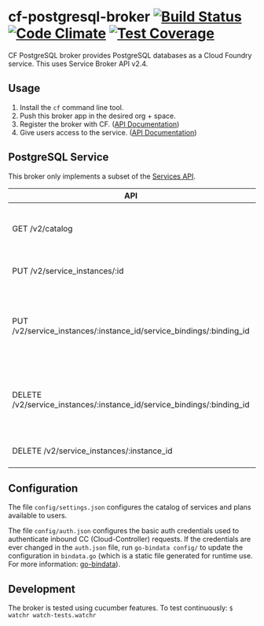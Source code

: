 # cf-postgresql-broker [![Build Status](https://travis-ci.org/cskksc/pqbroker.svg?branch=golang-migration)](https://travis-ci.org/cskksc/pqbroker) [![Code Climate](https://codeclimate.com/github/cskksc/cf-postgresql-broker/badges/gpa.svg)](https://codeclimate.com/github/cskksc/cf-postgresql-broker) [![Test Coverage](https://codeclimate.com/github/cskksc/cf-postgresql-broker/badges/coverage.svg)](https://codeclimate.com/github/cskksc/cf-postgresql-broker)
CF PostgreSQL broker provides PostgreSQL databases as a Cloud Foundry service. This uses Service Broker API v2.4.

## Usage

1. Install the `cf` command line tool.
2. Push this broker app in the desired org + space.
3. Register the broker with CF. ([API Documentation](http://docs.cloudfoundry.org/services/managing-service-brokers.html))
4. Give users access to the service. ([API Documentation](http://docs.cloudfoundry.org/services/access-control.html#enable-access))

## PostgreSQL Service

This broker only implements a subset of the [Services API](http://docs.cloudfoundry.org/services/api.html).

API | Result |
--- | :----- |
GET /v2/catalog | Advertises the service and its plans offered in CF marketplace. |
PUT /v2/service_instances/:id | Creates a database `d-id`. |
PUT /v2/service_instances/:instance_id/service_bindings/:binding_id | Creates a user `u-binding_id` and grants him privileges on database `d-instance_id`
DELETE /v2/service_instances/:instance_id/service_bindings/:binding_id | Deletes the user `u-binding_id` and all objects owned by him.
DELETE /v2/service_instances/:instance_id | Deletes the database `d-instance_id`.

## Configuration
The file `config/settings.json` configures the catalog of services and plans available to users.

The file `config/auth.json` configures the basic auth credentials used to authenticate inbound CC (Cloud-Controller) requests. If the credentials are ever changed in the `auth.json` file, run `go-bindata config/` to update the configuration in `bindata.go` (which is a static file generated for runtime use. For more information: [go-bindata](https://github.com/jteeuwen/go-bindata.git)).

## Development
The broker is tested using cucumber features.
To test continuously:
    `$  watchr watch-tests.watchr`
